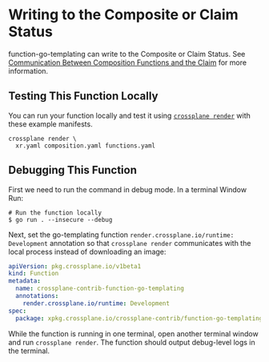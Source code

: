 # Writing to the Composite or Claim Status

function-go-templating can write to the Composite or Claim Status. See [Communication Between Composition Functions and the Claim](https://github.com/crossplane/crossplane/blob/main/design/one-pager-fn-claim-conditions.md) for more information.

## Testing This Function Locally

You can run your function locally and test it using [`crossplane render`](https://docs.crossplane.io/latest/cli/command-reference/#render)
with these example manifests.

```shell
crossplane render \
  xr.yaml composition.yaml functions.yaml
```

## Debugging This Function

First we need to run the command in debug mode. In a terminal Window Run:

```shell
# Run the function locally
$ go run . --insecure --debug
```

Next, set the go-templating function `render.crossplane.io/runtime: Development` annotation so that
`crossplane render` communicates with the local process instead of downloading an image:

```yaml
apiVersion: pkg.crossplane.io/v1beta1
kind: Function
metadata:
  name: crossplane-contrib-function-go-templating
  annotations: 
    render.crossplane.io/runtime: Development
spec:
  package: xpkg.crossplane.io/crossplane-contrib/function-go-templating:v0.9.0
```

While the function is running in one terminal, open another terminal window and run `crossplane render`.
The function should output debug-level logs in the terminal.
